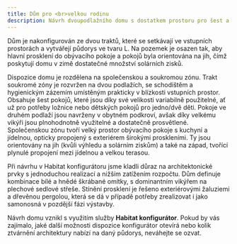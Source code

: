 ```yaml
---
title: Dům pro <br>velkou rodinu
description: Návrh dvoupodlažního domu s dostatkem prostoru pro šest a vícečlennou rodinu. V Habitat konfigurátoru jsme vybrali konstrukčně jednoduché detaily a kombinaci hmot s plochou a sedlovou střechou. Díky použití širokého vikýře má dům při pohledu z exteriéru příjemné měřítko a po vstupu dovnitř svou velikostí příjemně překvapí.
---
```

Dům je nakonfigurován ze dvou traktů, které se setkávají ve vstupních prostorách a vytvářejí půdorys ve tvaru L. Na pozemek je osazen tak, aby hlavní prosklení do obývacího pokoje a pokojů byla orientována na jih, čímž poskytují domu v zimě dostatečné množství solárních zisků.

Dispozice domu je rozdělena na společenskou a soukromou zónu. Trakt soukromé zóny je rozvržen na dvou podlažích, se schodištěm a hygienickým zázemím umístěným prakticky v blízkosti vstupních prostor. Obsahuje šest pokojů, které jsou díky své velikosti variabilně použitelné, ať už pro potřeby ložnice nebo dětských pokojů pro jedno/dvě děti. Pokoje ve druhém podlaží jsou navrženy v obytném podkroví, avšak díky velkému vikýři jsou plnohodnotně využitelné a dostatečně prosvětlené. Společenskou zónu tvoří velký prostor obývacího pokoje s kuchyní a jídelnou, opticky propojený s exteriérem širokými proskleními. Ty jsou orientovány na jih (kvůli výhledu a solárním ziskům) a také na západ, tvořící plynulé propojení mezi jídelnou a velkou terasou.

Při návrhu v Habitat konfigurátoru jsme kladli důraz na architektonické prvky s jednoduchou realizací a nižším zatížením rozpočtu. Dům definuje kombinace bílé a hnědé škrábané omítky, s dominantním vikýřem na plechové sedlové střeše. Stínění prosklení je řešeno exteriérovými žaluziemi a dřevěnou pergolou, která se dá v případě potřeby zrealizovat i jako samonosná v pozdější fázi výstavby.

Návrh domu vznikl s využitím služby <strong>Habitat konfigurátor</strong>. Pokud by vás zajímalo, jaké další možnosti dispozice konfigurátor otevírá nebo kolik ztvárnění architektury nabízí na daný půdorys, neváhejte se ozvat.